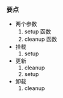 ### 要点

* 两个参数
  1. setup 函数
  1. cleanup 函数
* 挂载
  1. setup
* 更新
  1. cleanup
  1. setup
* 卸载
  1. cleanup
